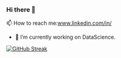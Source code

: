 ### Hi there 👋

<!--
**seruvuri/seruvuri** is a ✨ _special_ ✨ repository because its `README.md` (this file) appears on your GitHub profile.

Here are some ideas to get you started:

- 🔭 I’m currently working on ...
- 🌱 I’m currently learning ...
- 👯 I’m looking to collaborate on ...
- 🤔 I’m looking for help with ...
- 💬 Ask me about ...
📫 How to reach me:www.linkedin.com/in/
sai-ram-e-68589516a

- 😄 Pronouns: ...
- ⚡ Fun fact: ...

-->
📫 How to reach me:www.linkedin.com/in/
- 🔭 I’m currently working on DataScience.

[![GitHub Streak](https://streak-stats.demolab.com?user=seruvuri&theme=dark&date_format=M%20j%5B%2C%20Y%5D)](https://github.com/seruvuri/Data-Science-.git)
